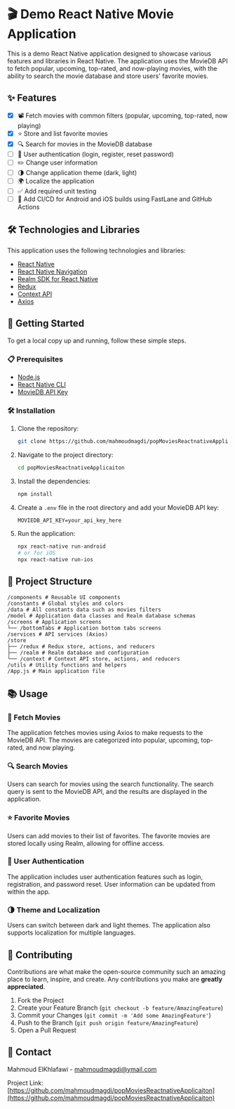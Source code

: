 # 🎬 Demo React Native Movie Application

This is a demo React Native application designed to showcase various features and libraries in React Native. The
application uses the MovieDB API to fetch popular, upcoming, top-rated, and now-playing movies, with the ability to
search the movie database and store users' favorite movies.

## ✨ Features

- [x] 📽️ Fetch movies with common filters (popular, upcoming, top-rated, now playing)
- [x] ⭐ Store and list favorite movies
- [x] 🔍 Search for movies in the MovieDB database
- [ ] 🔑 User authentication (login, register, reset password)
- [ ] ✏️ Change user information
- [ ] 🌗 Change application theme (dark, light)
- [ ] 🌍 Localize the application
- [ ] ✅ Add required unit testing
- [ ] 🚀 Add CI/CD for Android and iOS builds using FastLane and GitHub Actions

## 🛠️ Technologies and Libraries

This application uses the following technologies and libraries:

- [React Native](https://reactnative.dev/)
- [React Native Navigation](https://reactnavigation.org/)
- [Realm SDK for React Native](https://realm.io/docs/javascript/latest/)
- [Redux](https://redux.js.org/)
- [Context API](https://reactjs.org/docs/context.html)
- [Axios](https://axios-http.com/)

## 🚀 Getting Started

To get a local copy up and running, follow these simple steps.

### 📋 Prerequisites

- [Node.js](https://nodejs.org/en/)
- [React Native CLI](https://reactnative.dev/docs/environment-setup)
- [MovieDB API Key](https://developer.themoviedb.org/docs/authentication)

### 🛠️ Installation

1. Clone the repository:

    ```sh
    git clone https://github.com/mahmoudmagdi/popMoviesReactnativeApplicaiton.git
    ```

2. Navigate to the project directory:

    ```sh
    cd popMoviesReactnativeApplicaiton
    ```

3. Install the dependencies:

    ```sh
    npm install
    ```

4. Create a `.env` file in the root directory and add your MovieDB API key:

    ```env
    MOVIEDB_API_KEY=your_api_key_here
    ```

5. Run the application:

    ```sh
    npx react-native run-android
    # or for iOS
    npx react-native run-ios
    ```

## 📂 Project Structure

```
/components # Reusable UI components
/constants # Global styles and colors
/data # All constants data such as movies filters
/model # Application data classes and Realm database schemas
/screens # Application screens
└── /bottomTabs # Application bottom tabs screens
/services # API services (Axios)
/store
├── /redux # Redux store, actions, and reducers
├── /realm # Realm database and configuration
└── /context # Context API store, actions, and reducers
/utils # Utility functions and helpers
/App.js # Main application file
```

## 📚 Usage

### 🎥 Fetch Movies

The application fetches movies using Axios to make requests to the MovieDB API. The movies are categorized into popular,
upcoming, top-rated, and now playing.

### 🔍 Search Movies

Users can search for movies using the search functionality. The search query is sent to the MovieDB API, and the results
are displayed in the application.

### ⭐ Favorite Movies

Users can add movies to their list of favorites. The favorite movies are stored locally using Realm, allowing for
offline access.

### 🔑 User Authentication

The application includes user authentication features such as login, registration, and password reset. User information
can be updated from within the app.

### 🌗 Theme and Localization

Users can switch between dark and light themes. The application also supports localization for multiple languages.

## 🤝 Contributing

Contributions are what make the open-source community such an amazing place to learn, inspire, and create. Any
contributions you make are **greatly appreciated**.

1. Fork the Project
2. Create your Feature Branch (`git checkout -b feature/AmazingFeature`)
3. Commit your Changes (`git commit -m 'Add some AmazingFeature'`)
4. Push to the Branch (`git push origin feature/AmazingFeature`)
5. Open a Pull Request

## 📧 Contact

Mahmoud ElKhlafawi - [mahmoudmagdi@ymail.com](mailto:mahmoudmagdi@ymail.com)

Project
Link: [https://github.com/mahmoudmagdi/popMoviesReactnativeApplicaiton](https://github.com/mahmoudmagdi/popMoviesReactnativeApplicaiton)
